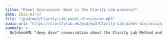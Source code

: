 ```yaml
---
title: "Panel discussion: What is the Clarity Lab process?"
date: 2025-03-07
file: "/pod/mp3/Clarity-Lab-panel-discussion.mp3"
audio_url: "https://claritylab.uk/pod/mp3/Clarity-Lab-panel-discussion.mp3"
summary: >
  NotebookML "deep dive" conversation about the Clarity Lab Method and how it builds on existing design thinking and change frameworks. They explain it so much better than we can! Well worth a listen as they drill super-deep into all the key issues around problem-space hacking.
---
```


<!-- ffmpeg -i Clarity-Lab-panel-discussion.wav -ac 2 -b:a 128k -ar 44100 output.mp3 -->
